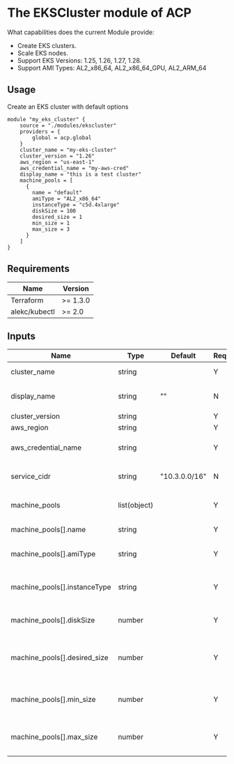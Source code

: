 # The EKSCluster module of ACP

What capabilities does the current Module provide:

- Create EKS clusters.
- Scale EKS nodes.
- Support EKS Versions: 1.25, 1.26, 1.27, 1.28.
- Support AMI Types: AL2_x86_64, AL2_x86_64_GPU, AL2_ARM_64 

## Usage

Create an EKS cluster with default options

```hcl
module "my_eks_cluster" {
    source = "./modules/ekscluster"
    providers = {
        global = acp.global
    }
    cluster_name = "my-eks-cluster"
    cluster_version = "1.26"
    aws_region = "us-east-1"
    aws_credential_name = "my-aws-cred"
    display_name = "this is a test cluster"
    machine_pools = [
      {
        name = "default"
        amiType = "AL2_x86_64"
        instanceType = "c5d.4xlarge"
        diskSize = 100
        desired_size = 1
        min_size = 1
        max_size = 3
      }
    ]
}
```

## Requirements
| Name | Version |
|------|---------|
| Terraform | >= 1.3.0 |
| alekc/kubectl | >= 2.0 |

## Inputs
| Name | Type | Default | Required | Description |
|------|-------------|------|---------|----------|
| cluster_name | string |  | Y | EKS Cluster name |
| display_name | string | "" | N | EKS Cluster display name |
| cluster_version | string |  | Y | EKS version |
| aws_region | string |  | Y | AWS region |
| aws_credential_name | string |  | Y | AWS credential name |
| service_cidr | string | "10.3.0.0/16" | N | CIDR for EKS services |
| machine_pools | list(object) |  | Y | List of machine pools |
| machine_pools[].name | string |  | Y | Machine pool name |
| machine_pools[].amiType | string |  | Y | Machine pool AMI type |
| machine_pools[].instanceType | string |  | Y | Machine pool instance type |
| machine_pools[].diskSize | number |  | Y | Machine pool disk size |
| machine_pools[].desired_size | number |  | Y | Machine pool desired nodes number |
| machine_pools[].min_size | number |  | Y | Machine pool min nodes number |
| machine_pools[].max_size | number |  | Y | Machine pool max nodes number |
